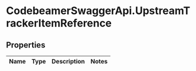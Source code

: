 # CodebeamerSwaggerApi.UpstreamTrackerItemReference

## Properties
Name | Type | Description | Notes
------------ | ------------- | ------------- | -------------
